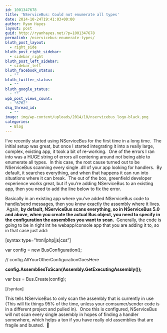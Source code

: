 ```yaml
---
id: 1001347678
title: 'NServiceBus: Could not enumerate all types'
date: 2014-10-24T19:41:03+00:00
author: Ryan Hayes
layout: post
guid: http://ryanhayes.net/?p=1001347678
permalink: /nservicebus-enumerate-types/
bluth_post_layout:
  - right_side
bluth_post_right_sidebar:
  - sidebar_right
bluth_post_left_sidebar:
  - sidebar_left
bluth_facebook_status:
  - ""
bluth_twitter_status:
  - ""
bluth_google_status:
  - ""
wpb_post_views_count:
  - "6762"
dsq_thread_id:
  - ""
image: img/wp-content/uploads/2014/10/nservicebus_logo-black.png
categories:
  - Blog
---
```

I&#8217;ve recently started using NServiceBus for the first time in a long time.  The initial setup was great, but once I started integrating it into a really large, complex, existing app, it took a bit of re-working.  One of the errors I ran into was a HUGE string of errors all centering around not being able to enumerate all types.  In this case, the root cause turned out to be NServiceBus scanning every single .dll of your app looking for handlers.  By default, it searches everything, and when that happens it can run into situations where it can break.  The out of the box, greenfield developer experience works great, but if you&#8217;re adding NServiceBus to an existing app, then you need to add the line below to fix the error.

Basically in an existing app where you&#8217;ve added NServiceBus code to handle/send messages, then you know exactly the assembly where it lives.  Again, **by default, NServiceBus scans everything, so in NServiceBus 5.0 and above, when you create the actual Bus object, you need to specify in the configuration the assemblies you want to scan.**  Generally, the code is going to be in right int he webapp/console app that you are adding it to, so in that case just add:

[syntax type=&#8221;html|php|js|css&#8221;]

var config = new BusConfiguration();

// config.AllYourOtherConfigurationGoesHere

**config.AssembliesToScan(Assembly.GetExecutingAssembly());**

var bus = Bus.Create(config);

[/syntax]

This tells NServiceBus to only scan the assembly that is currently in use (This will fix things 95% of the time, unless your comsumer/sender code is in a different project and pulled in).  Once this is configured, NServiceBus will not scan every single assembly in hopes of finding a handler somewhere, which helps a ton if you have really old assemblies that are fragile and busted.  🙂